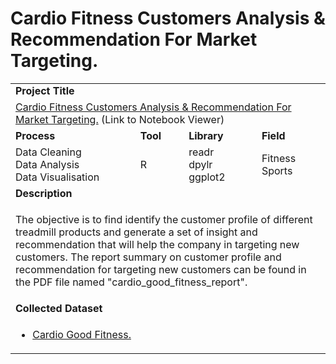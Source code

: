 # Cardio Fitness Customers Analysis & Recommendation For Market Targeting. #

<table>
  <tr> </tr>


  <tr>
    <td colspan="4"><b>Project Title</b></td>
  </tr>
  <tr>
    <td colspan="4">
      <a href="https://nbviewer.jupyter.org/github/lionelcub/cardio_fitness_customers_analysis_and_recommendation_for_market_targeting/blob/master/cardio_fitness_customers_analysis_and_recommendation_for_market_targeting.ipynb">Cardio Fitness Customers Analysis & Recommendation For Market Targeting.</a> 
      (Link to Notebook Viewer)
    </td>
  </tr>


  <tr>
    <td><b>Process</b></td>
    <td><b>Tool</b></td>
    <td><b>Library</b></td>
    <td><b>Field</b></td>
  </tr>
  <tr>
    <td>
      Data Cleaning</br>Data Analysis</br>Data Visualisation
    </td>
    <td>
      R 
    </td>
    <td>
      readr</br>dpylr</br>ggplot2
    </td>
    <td>
      Fitness</br>Sports
    </td>
  </tr>


  <tr>
    <td colspan="4"><b>Description</b></td>
  </tr>
  <tr>
    <td colspan="4">
      <p></p>
      <p>The objective is to find identify the customer profile of different treadmill products and generate a set of insight and recommendation that will help the company in targeting new customers. The report summary on customer profile and recommendation for targeting new customers can be found in the PDF file named "cardio_good_fitness_report".
    </td>
  </tr>
  

  <tr>
    <td colspan="4"><b>Collected Dataset</b></td>
  </tr>
  <tr>
    <td colspan="4">
    <ul>
      <p></p>
      <li><a href="https://github.com/lionelcub/cardio_fitness_customers_analysis_and_recommendation_for_market_targeting/blob/master/cardio_fitness_customers_analysis_and_recommendation_for_market_targeting/csv/movie_ratings_2000_to_2017.csv" target="_blank">Cardio Good Fitness.</a></li>
     </ul>
    </td>
  </tr>
</table>
